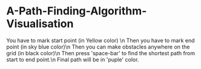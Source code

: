 # A-Path-Finding-Algorithm-Visualisation

You have to mark start point (in Yellow color) \n
Then you have to mark end point (in sky blue color)\n
Then you can make obstacles anywhere on the grid (in black color)\n
Then press 'space-bar' to find the shortest path from start to end point.\n
Final path will be in 'puple' color.
